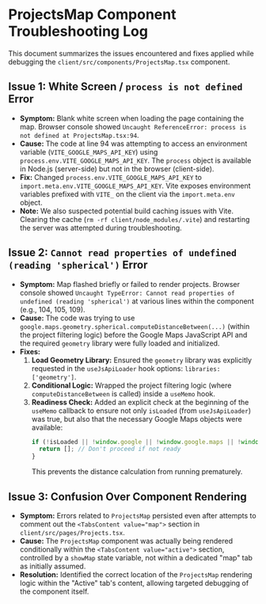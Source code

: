 # ProjectsMap Component Troubleshooting Log

This document summarizes the issues encountered and fixes applied while debugging the `client/src/components/ProjectsMap.tsx` component.

## Issue 1: White Screen / `process is not defined` Error

*   **Symptom:** Blank white screen when loading the page containing the map. Browser console showed `Uncaught ReferenceError: process is not defined at ProjectsMap.tsx:94`.
*   **Cause:** The code at line 94 was attempting to access an environment variable (`VITE_GOOGLE_MAPS_API_KEY`) using `process.env.VITE_GOOGLE_MAPS_API_KEY`. The `process` object is available in Node.js (server-side) but not in the browser (client-side).
*   **Fix:** Changed `process.env.VITE_GOOGLE_MAPS_API_KEY` to `import.meta.env.VITE_GOOGLE_MAPS_API_KEY`. Vite exposes environment variables prefixed with `VITE_` on the client via the `import.meta.env` object.
*   **Note:** We also suspected potential build caching issues with Vite. Clearing the cache (`rm -rf client/node_modules/.vite`) and restarting the server was attempted during troubleshooting.

## Issue 2: `Cannot read properties of undefined (reading 'spherical')` Error

*   **Symptom:** Map flashed briefly or failed to render projects. Browser console showed `Uncaught TypeError: Cannot read properties of undefined (reading 'spherical')` at various lines within the component (e.g., 104, 105, 109).
*   **Cause:** The code was trying to use `google.maps.geometry.spherical.computeDistanceBetween(...)` (within the project filtering logic) before the Google Maps JavaScript API and the required `geometry` library were fully loaded and initialized.
*   **Fixes:**
    1.  **Load Geometry Library:** Ensured the `geometry` library was explicitly requested in the `useJsApiLoader` hook options: `libraries: ['geometry']`.
    2.  **Conditional Logic:** Wrapped the project filtering logic (where `computeDistanceBetween` is called) inside a `useMemo` hook.
    3.  **Readiness Check:** Added an explicit check at the beginning of the `useMemo` callback to ensure not only `isLoaded` (from `useJsApiLoader`) was true, but also that the necessary Google Maps objects were available:
        ```javascript
        if (!isLoaded || !window.google || !window.google.maps || !window.google.maps.geometry) {
          return []; // Don't proceed if not ready
        }
        ```
        This prevents the distance calculation from running prematurely.

## Issue 3: Confusion Over Component Rendering

*   **Symptom:** Errors related to `ProjectsMap` persisted even after attempts to comment out the `<TabsContent value="map">` section in `client/src/pages/Projects.tsx`.
*   **Cause:** The `ProjectsMap` component was actually being rendered conditionally within the `<TabsContent value="active">` section, controlled by a `showMap` state variable, not within a dedicated "map" tab as initially assumed.
*   **Resolution:** Identified the correct location of the `ProjectsMap` rendering logic within the "Active" tab's content, allowing targeted debugging of the component itself. 